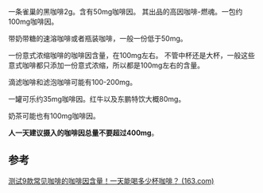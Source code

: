 一条雀巢的黑咖啡2g。含有50mg咖啡因。
其出品的高因咖啡-燃魂。一包约100mg咖啡因。

带奶带糖的速溶咖啡或者瓶装咖啡，一般一份低于50mg。

一份意式浓缩咖啡的咖啡因含量，在100mg左右。
不管中杯还是大杯，一般这些意式咖啡都只添加一份意式浓缩，所以都是100mg左右的含量。

滴滤咖啡和滤泡咖啡可能有100-200mg。

一罐可乐约35mg咖啡因。红牛以及东鹏特饮大概80mg。

奶茶可能也有100mg咖啡因。

**人一天建议摄入的咖啡因总量不要超过400mg**。

## 参考
[测试9款常见咖啡的咖啡因含量！一天能喝多少杯咖啡？ (163.com)](https://c.m.163.com/news/a/HHFJ6H1Q0525EFU5.html)